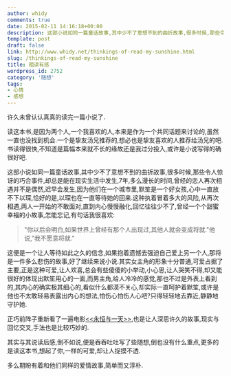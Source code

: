 ```yaml
---
author: whidy
comments: true
date: 2015-02-11 14:16:18+00:00
description: 这部小说如同一篇童话故事,其中少不了意想不到的曲折故事,很多时候,那些令人惊讶的巧合事件,却总是能在现实生活中发生,7年,多么漫长的时间,曾经的恋人再次相遇
template: post
draft: false
link: http://www.whidy.net/thinkings-of-read-my-sunshine.html
slug: /thinkings-of-read-my-sunshine
title: 粗读有感
wordpress_id: 2752
category: '随想'
tags:
- 心情
- 感想
---
```


许久未曾认认真真的读完一篇小说了.

读这本书,是因为两个人,一个我喜欢的人,本来是作为一个共同话题来讨论的,虽然一直也没找到机会.一个是挚友汤兄推荐的,想必也是挚友喜欢的人推荐给汤兄的吧.书读得很快,不知道是篇幅本来就不长的缘故还是我过分投入,或许是小说写得的确很好吧.

这部小说如同一篇童话故事,其中少不了意想不到的曲折故事,很多时候,那些令人惊讶的巧合事件,却总是能在现实生活中发生,7年,多么漫长的时间,曾经的恋人再次相遇并不是偶然,迟早会发生,因为他们在一个城市里,默笙是一个好女孩,心中一直放不下以琛,恰好的是,以琛也在一直等待她的回来.这种执着冒着多大的风险,从再次相遇,两人一开始的不敢面对,直到内心慢慢融化,回忆往往少不了,曾经一个个甜蜜幸福的小故事,怎能忘记,有句话我很喜欢:


<blockquote>"你以后会明白,如果世界上曾经有那个人出现过,其他人就会变成将就."他说,"我不愿意将就."</blockquote>


这便是一个让人等待如此之久的信念,如果抱着遗憾去强迫自己爱上另一个人,那将是一件多么悲伤的故事,好了继续来说小说.其实女主角的形象十分普通,可爱占据了主要,正是这种可爱,让人欢喜,总会有些傻傻的小举动,小心思,让人哭笑不得,却又能很好的体现出默笙用心的一面,而男主角,给人冷冷的感觉,那也不过是外表上看到的,其内心的确实极其细心的,看似什么都漠不关心,却实际一直呵护着默笙,或许是他也不太敢轻易表露出内心的想法,怕伤心怕伤人心吧?只得轻轻地去靠近,静静地守护她.

正巧前阵子重新看了一遍电影[<<永恒与一天>>](https://en.wikipedia.org/wiki/Eternity_and_a_Day),也是让人深思许久的故事,现实与回忆交叉,手法也是比较巧妙的.

其实与其说读后感,倒不如说,便是吞吞吐吐写了些随想,倒也没有什么重点,更多的是读这本书,想起了你,一样的可爱,却让人捉摸不透.

多么期盼有着和他们同样的爱情故事,简单而又淳朴.
